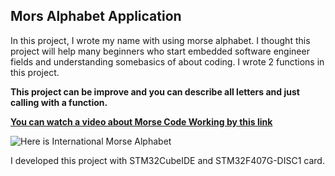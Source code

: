 ## Mors Alphabet Application

In this project, I wrote my name with using morse alphabet. I thought this project will help many beginners who start embedded
software engineer fields and understanding somebasics of about coding. I wrote 2 functions in this project. 

**This project can be improve and you can describe all letters and just calling with a function.**

[**You can watch a video about Morse Code Working by this link**](https://www.youtube.com/watch?v=iy8BaMs_JuI)

![Here is International Morse Alphabet][logo]

[logo]: https://www.boxentriq.com/img/morse-code/morse-code-overview.png

I developed this project with STM32CubeIDE and STM32F407G-DISC1 card.
